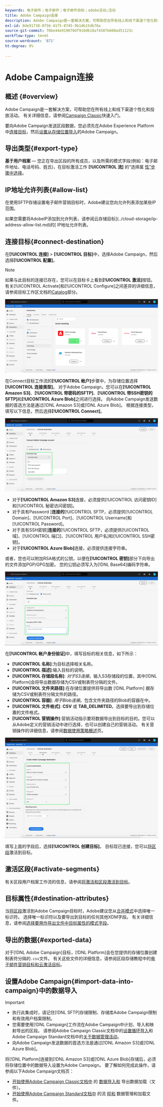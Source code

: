 ```yaml
---
keywords: 电子邮件；电子邮件；电子邮件目标；adobe活动;活动
title: Adobe Campaign连接
description: Adobe Campaign是一套解决方案，可帮助您在所有线上和线下渠道个性化和投放活动。
exl-id: 0de91738-8f56-41f5-8745-9b14b15db76a
source-git-commit: 70be44e919070df910d618af4507b600ad51123c
workflow-type: tm+mt
source-wordcount: '871'
ht-degree: 0%

---
```


# Adobe Campaign连接

## 概述 {#overview}

Adobe Campaign是一套解决方案，可帮助您在所有线上和线下渠道个性化和投放活动。 有关详细信息，请参阅[Campaign Classic](https://experienceleague.adobe.com/docs/campaign-classic/using/getting-started/starting-with-adobe-campaign/about-adobe-campaign-classic.html)快速入门。

要向Adobe Campaign发送区段数据，您必须先在Adobe Experience Platform中[连接目标](#connect-destination)，然后[设置从存储位置导入](#import-data-into-campaign)的Adobe Campaign。

## 导出类型{#export-type}

**基于用户档案**  — 您正在导出区段的所有成员，以及所需的模式字段(例如：电子邮件地址、电话号码、姓氏)，在目标激活工作 **[!UICONTROL 流]** 的“选择属 [性”步骤中选择](../../ui/activate-destinations.md#select-attributes)。

## IP地址允许列表{#allow-list}

在使用SFTP存储设置电子邮件营销目标时，Adobe建议您向允许列表添加某些IP范围。

如果您需要将AdobeIP添加到允许列表，请参阅云存储目标](../cloud-storage/ip-address-allow-list.md)的[ IP地址允许列表。

## 连接目标{#connect-destination}

在&#x200B;**[!UICONTROL 连接]** > **[!UICONTROL 目标]**&#x200B;中，选择Adobe Campaign，然后选择&#x200B;**[!UICONTROL 配置]**。

>[!NOTE]
>
>如果与此目标的连接已存在，您可以在目标卡上看到&#x200B;**[!UICONTROL 激活]**&#x200B;按钮。 有关[!UICONTROL Activate]和[!UICONTROL Configure]之间差异的详细信息，请参阅目标工作区文档的[Catalog](../../ui/destinations-workspace.md#catalog)部分。

![连接到Adobe Campaign](../../assets/catalog/email-marketing/adobe-campaign/catalog.png)

在Connect目标工作流的&#x200B;**[!UICONTROL 帐户]**&#x200B;步骤中，为存储位置选择&#x200B;**[!UICONTROL 连接类型]**。 对于Adobe Campaign，您可以在&#x200B;**[!UICONTROL Amazon S3]**、**[!UICONTROL 带密码的SFTP]**、**[!UICONTROL 带SSH密钥的SFTP]**&#x200B;和&#x200B;**[!UICONTROL Azure Blob]**&#x200B;之间进行选择。 向Adobe Campaign发送数据的首选方法是通过[!DNL Amazon S3]或[!DNL Azure Blob]。 根据连接类型，填写以下信息，然后选择&#x200B;**[!UICONTROL Connect]**。


![设置活动向导](../../assets/catalog/email-marketing/adobe-campaign/connection-type.png)

- 对于&#x200B;**[!UICONTROL Amazon S3]**&#x200B;连接，必须提供[!UICONTROL 访问密钥ID]和[!UICONTROL 秘密访问密钥]。
- 对于具有Password ]**连接的**[!UICONTROL  SFTP，必须提供[!UICONTROL Domain]、[!UICONTROL Port]、[!UICONTROL Username]和[!UICONTROL Password]。
- 对于具有SSH密钥&#x200B;]**连接的**[!UICONTROL  SFTP，必须提供[!UICONTROL 域]、[!UICONTROL 端口]、[!UICONTROL 用户名]和[!UICONTROL SSH密钥]。
- 对于&#x200B;**[!UICONTROL Azure Blob]**&#x200B;连接，必须提供连接字符串。

或者，您也可以附加RSA格式的公钥，以便在&#x200B;**[!UICONTROL 密钥]**&#x200B;部分下向导出的文件添加PGP/GPG加密。 您的公钥必须写入为[!DNL Base64]编码字符串。

![填写活动信息](../../assets/catalog/email-marketing/adobe-campaign/account-info.png)

在&#x200B;**[!UICONTROL 帐户身份验证]**&#x200B;中，填写目标的相关信息，如下所示：
- **[!UICONTROL 名称]**:为目标选择相关名称。
- **[!UICONTROL 描述]**:输入目标的说明。
- **[!UICONTROL 存储段名称]**: *对于S3连接*。输入S3存储段的位置，其中[!DNL Platform]会将导出数据存储为CSV或制表符分隔的文件。
- **[!UICONTROL 文件夹路径]**:在存储位置提供将导出数 [!DNL Platform] 据存储为CSV或制表符分隔文件的路径。
- **[!UICONTROL 容器]**: *用于Blob连接*。包含文件夹路径的Blob的容器在中。
- **[!UICONTROL 文件格式]**: **CSV** 或 **TAB_DELIMITED**。选择要导出到存储位置的文件格式。
- **[!UICONTROL 营销操作]**:营销活动指示要将数据导出到目标的目的。您可以从Adobe定义的营销活动中进行选择，也可以创建自己的营销活动。 有关营销操作的详细信息，请参阅[数据使用策略概述](../../../data-governance/policies/overview.md)页。

![活动基本信息](../../assets/catalog/email-marketing/adobe-campaign/basic-information.png)

填写上面的字段后，选择&#x200B;**[!UICONTROL 创建目标]**。 目标现已连接，您可以[将区段](../../ui/activate-destinations.md)激活到目标。

## 激活区段{#activate-segments}

有关区段用户档案工作流的信息，请参阅[将激活和区段激活到目标](../../ui/activate-destinations.md)。

## 目标属性{#destination-attributes}

当[将区段](../../ui/activate-destinations.md)激活到Adobe Campaign目标时，Adobe建议您从[合并模式](../../../profile/home.md#profile-fragments-and-union-schemas)中选择唯一标识符。 选择唯一标识符以及要导出到目标的任何其他XDM字段。 有关详细信息，请参阅[选择要用作导出文件中目标属性的模式字段](./overview.md#destination-attributes)。

## 导出的数据{#exported-data}

对于[!DNL Adobe Campaign]目标，[!DNL Platform]会在您提供的存储位置创建制表符分隔的`.csv`文件。 有关这些文件的详细信息，请参阅区段存储教程中的[电子邮件营销目标和云激活目标](../../ui/activate-destinations.md#esp-and-cloud-storage)。

## 设置Adobe Campaign{#import-data-into-campaign}中的数据导入

>[!IMPORTANT]
>
>- 执行此集成时，请记住[!DNL SFTP]存储限制、存储库Adobe Campaign限制和有效用户档案限制。
>- 您需要使用[!DNL Campaign]工作流在Adobe Campaign中计划、导入和映射导出的区段。 请参阅Adobe Campaign Classic文档中的[设置循环导入](https://experienceleague.adobe.com/docs/campaign-classic/using/automating-with-workflows/use-cases/data-management/recurring-import-workflow.html)和Adobe Campaign Standard文档中的[关于数据管理活动](https://experienceleague.adobe.com/docs/campaign-standard/using/managing-processes-and-data/data-management-activities/about-data-management-activities.html)。
>- 向Adobe Campaign发送数据的首选方法是通过[!DNL Amazon S3]或[!DNL Azure Blob]。



将[!DNL Platform]连接到[!DNL Amazon S3]或[!DNL Azure Blob]存储后，必须将存储位置中的数据导入设置为Adobe Campaign。 要了解如何完成此操作，请参阅以下Adobe Campaign文档页：
- [开始使用Adobe Campaign Classic文档中](https://experienceleague.adobe.com/docs/campaign-classic/using/getting-started/importing-and-exporting-data/get-started-data-import-export.html) 的 [数据导入和](https://experienceleague.adobe.com/docs/campaign-classic/using/automating-with-workflows/action-activities/data-loading--file-.html) 导出数据加载（文件）。
- [开始使用Adobe Campaign Standard文档中](https://experienceleague.adobe.com/docs/campaign-standard/using/managing-processes-and-data/get-started-workflows.html) 的流 [程和](https://experienceleague.adobe.com/docs/campaign-standard/using/managing-processes-and-data/data-management-activities/load-file.html) 数据管理和加载文件。
